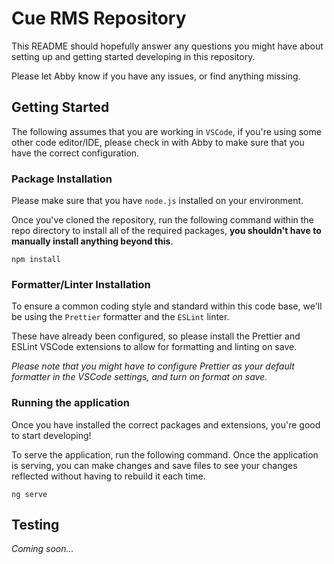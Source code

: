 # Cue RMS Repository

This README should hopefully answer any questions you might have about setting up and getting started developing in this repository.

Please let Abby know if you have any issues, or find anything missing.

## Getting Started

The following assumes that you are working in `VSCode`, if you're using some other code editor/IDE, please check in with Abby to make sure that you have the correct configuration.

### Package Installation

Please make sure that you have `node.js` installed on your environment.

Once you've cloned the repository, run the following command within the repo directory to install all of the required packages, **you shouldn't have to manually install anything beyond this**.

```
npm install
```

### Formatter/Linter Installation

To ensure a common coding style and standard within this code base, we'll be using the `Prettier` formatter and the `ESLint` linter.

These have already been configured, so please install the Prettier and ESLint VSCode extensions to allow for formatting and linting on save.

_Please note that you might have to configure Prettier as your default formatter in the VSCode settings, and turn on format on save._

### Running the application

Once you have installed the correct packages and extensions, you're good to start developing!

To serve the application, run the following command. Once the application is serving, you can make changes and save files to see your changes reflected without having to rebuild it each time.

```
ng serve
```

## Testing

_Coming soon..._
